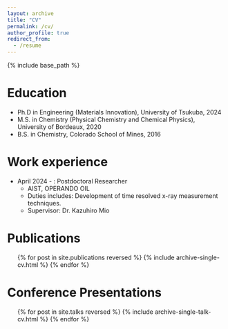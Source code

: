 ```yaml
---
layout: archive
title: "CV"
permalink: /cv/
author_profile: true
redirect_from:
  - /resume
---
```


{% include base_path %}

Education
======
* Ph.D in Engineering (Materials Innovation), University of Tsukuba, 2024
* M.S. in Chemistry (Physical Chemistry and Chemical Physics), University of Bordeaux, 2020
* B.S. in Chemistry, Colorado School of Mines, 2016

Work experience
======
* April 2024 - : Postdoctoral Researcher
  * AIST, OPERANDO OIL
  * Duties includes: Development of time resolved x-ray measurement techniques.
  * Supervisor: Dr. Kazuhiro Mio
  
<!-- Skills
======
* Skill 1
* Skill 2
  * Sub-skill 2.1
  * Sub-skill 2.2
  * Sub-skill 2.3
* Skill 3
-->
Publications
======
  <ul>{% for post in site.publications reversed %}
    {% include archive-single-cv.html %}
  {% endfor %}</ul>
  
Conference Presentations
======
  <ul>{% for post in site.talks reversed %}
    {% include archive-single-talk-cv.html  %}
  {% endfor %}</ul>
  
<!-- Teaching
======
  <ul>{% for post in site.teaching reversed %}
    {% include archive-single-cv.html %}
  {% endfor %}</ul>
-->  
<!--Service and leadership
======
* Currently signed in to 43 different slack teams
-->